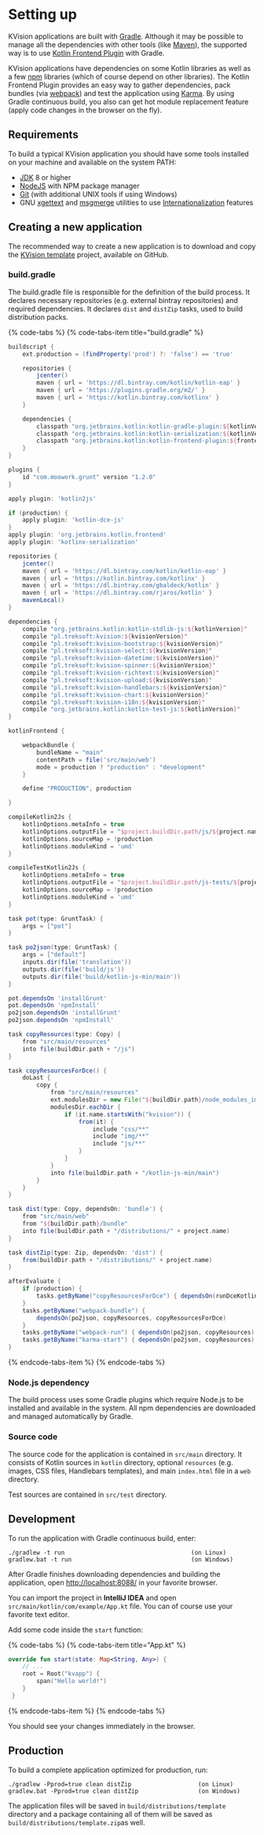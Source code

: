 # Setting up

KVision applications are built with [Gradle](http://gradle.org/). Although it may be possible to manage all the dependencies with other tools \(like [Maven](https://maven.apache.org/)\), the supported way is to use [Kotlin Frontend Plugin](https://github.com/Kotlin/kotlin-frontend-plugin) with Gradle.

KVision applications have dependencies on some Kotlin libraries as well as a few [npm](https://www.npmjs.com/) libraries \(which of course depend on other libraries\). The Kotlin Frontend Plugin provides an easy way to gather dependencies, pack bundles \(via [webpack](https://webpack.github.io/)\) and test the application using [Karma](http://karma-runner.github.io/1.0/index.html). By using Gradle continuous build, you also can get hot module replacement feature \(apply code changes in the browser on the fly\).

## Requirements

To build a typical KVision application you should have some tools installed on your machine and available on the system PATH:

* [JDK](https://jdk.java.net/) 8 or higher
* [NodeJS](https://nodejs.org) with NPM package manager
* [Git](https://git-scm.com) \(with additional UNIX tools if using Windows\)
* GNU [xgettext](https://www.gnu.org/software/gettext) and [msgmerge](https://www.gnu.org/software/gettext) utilities to use [Internationalization](internationalization.md) features    

## Creating a new application

The recommended way to create a new application is to download and copy the [KVision template](https://github.com/rjaros/kvision-examples/tree/master/template) project, available on GitHub.

### build.gradle

The build.gradle file is responsible for the definition of the build process. It declares necessary repositories \(e.g. external bintray repositories\) and required dependencies. It declares `dist` and `distZip` tasks, used to build distribution packs.

{% code-tabs %}
{% code-tabs-item title="build.gradle" %}
```groovy
buildscript {
    ext.production = (findProperty('prod') ?: 'false') == 'true'

    repositories {
        jcenter()
        maven { url = 'https://dl.bintray.com/kotlin/kotlin-eap' }
        maven { url = 'https://plugins.gradle.org/m2/' }
        maven { url = 'https://kotlin.bintray.com/kotlinx' }
    }

    dependencies {
        classpath "org.jetbrains.kotlin:kotlin-gradle-plugin:${kotlinVersion}"
        classpath "org.jetbrains.kotlin:kotlin-serialization:${kotlinVersion}"
        classpath "org.jetbrains.kotlin:kotlin-frontend-plugin:${frontendPluginVersion}"
    }
}

plugins {
    id "com.moowork.grunt" version "1.2.0"
}

apply plugin: 'kotlin2js'

if (production) {
    apply plugin: 'kotlin-dce-js'
}
apply plugin: 'org.jetbrains.kotlin.frontend'
apply plugin: 'kotlinx-serialization'

repositories {
    jcenter()
    maven { url = 'https://dl.bintray.com/kotlin/kotlin-eap' }
    maven { url = 'https://kotlin.bintray.com/kotlinx' }
    maven { url = 'https://dl.bintray.com/gbaldeck/kotlin' }
    maven { url = 'https://dl.bintray.com/rjaros/kotlin' }
    mavenLocal()
}

dependencies {
    compile "org.jetbrains.kotlin:kotlin-stdlib-js:${kotlinVersion}"
    compile "pl.treksoft:kvision:${kvisionVersion}"
    compile "pl.treksoft:kvision-bootstrap:${kvisionVersion}"
    compile "pl.treksoft:kvision-select:${kvisionVersion}"
    compile "pl.treksoft:kvision-datetime:${kvisionVersion}"
    compile "pl.treksoft:kvision-spinner:${kvisionVersion}"
    compile "pl.treksoft:kvision-richtext:${kvisionVersion}"
    compile "pl.treksoft:kvision-upload:${kvisionVersion}"
    compile "pl.treksoft:kvision-handlebars:${kvisionVersion}"
    compile "pl.treksoft:kvision-chart:${kvisionVersion}"
    compile "pl.treksoft:kvision-i18n:${kvisionVersion}"
    compile "org.jetbrains.kotlin:kotlin-test-js:${kotlinVersion}"
}

kotlinFrontend {

    webpackBundle {
        bundleName = "main"
        contentPath = file('src/main/web')
        mode = production ? "production" : "development"
    }

    define "PRODUCTION", production

}

compileKotlin2Js {
    kotlinOptions.metaInfo = true
    kotlinOptions.outputFile = "$project.buildDir.path/js/${project.name}.js"
    kotlinOptions.sourceMap = !production
    kotlinOptions.moduleKind = 'umd'
}

compileTestKotlin2Js {
    kotlinOptions.metaInfo = true
    kotlinOptions.outputFile = "$project.buildDir.path/js-tests/${project.name}-tests.js"
    kotlinOptions.sourceMap = !production
    kotlinOptions.moduleKind = 'umd'
}

task pot(type: GruntTask) {
    args = ["pot"]
}

task po2json(type: GruntTask) {
    args = ["default"]
    inputs.dir(file('translation'))
    outputs.dir(file('build/js'))
    outputs.dir(file('build/kotlin-js-min/main'))
}

pot.dependsOn 'installGrunt'
pot.dependsOn 'npmInstall'
po2json.dependsOn 'installGrunt'
po2json.dependsOn 'npmInstall'

task copyResources(type: Copy) {
    from "src/main/resources"
    into file(buildDir.path + "/js")
}

task copyResourcesForDce() {
    doLast {
        copy {
            from "src/main/resources"
            ext.modulesDir = new File("${buildDir.path}/node_modules_imported/")
            modulesDir.eachDir {
                if (it.name.startsWith("kvision")) {
                    from(it) {
                        include "css/**"
                        include "img/**"
                        include "js/**"
                    }
                }
            }
            into file(buildDir.path + "/kotlin-js-min/main")
        }
    }
}

task dist(type: Copy, dependsOn: 'bundle') {
    from "src/main/web"
    from "${buildDir.path}/bundle"
    into file(buildDir.path + "/distributions/" + project.name)
}

task distZip(type: Zip, dependsOn: 'dist') {
    from(buildDir.path + "/distributions/" + project.name)
}

afterEvaluate {
    if (production) {
        tasks.getByName("copyResourcesForDce") { dependsOn(runDceKotlinJs) }
    }
    tasks.getByName("webpack-bundle") {
        dependsOn(po2json, copyResources, copyResourcesForDce)
    }
    tasks.getByName("webpack-run") { dependsOn(po2json, copyResources) }
    tasks.getByName("karma-start") { dependsOn(po2json, copyResources) }
}
```
{% endcode-tabs-item %}
{% endcode-tabs %}

### Node.js dependency

The build process uses some Gradle plugins which require Node.js to be installed and available in the system. All npm dependencies are downloaded and managed automatically by Gradle.

### Source code

The source code for the application is contained in `src/main` directory. It consists of Kotlin sources in `kotlin` directory, optional `resources` \(e.g. images, CSS files, Handlebars templates\), and main `index.html` file in a `web` directory.

Test sources are contained in `src/test` directory.

## Development

To run the application with Gradle continuous build, enter:

```text
./gradlew -t run                                    (on Linux)
gradlew.bat -t run                                  (on Windows)
```

After Gradle finishes downloading dependencies and building the application, open [http://localhost:8088/](http://localhost:8088/) in your favorite browser.

You can import the project in **IntelliJ IDEA** and open `src/main/kotlin/com/example/App.kt` file. You can of course use your favorite text editor.

Add some code inside the `start` function:

{% code-tabs %}
{% code-tabs-item title="App.kt" %}
```kotlin
override fun start(state: Map<String, Any>) {
    // ...
    root = Root("kvapp") {
        span("Hello world!")
    }
 }
```
{% endcode-tabs-item %}
{% endcode-tabs %}

You should see your changes immediately in the browser.

## Production

To build a complete application optimized for production, run:

```text
./gradlew -Pprod=true clean distZip                   (on Linux)
gradlew.bat -Pprod=true clean distZip                 (on Windows)
```

The application files will be saved in `build/distributions/template` directory and a package containing all of them will be saved as `build/distributions/template.zip`as well.

